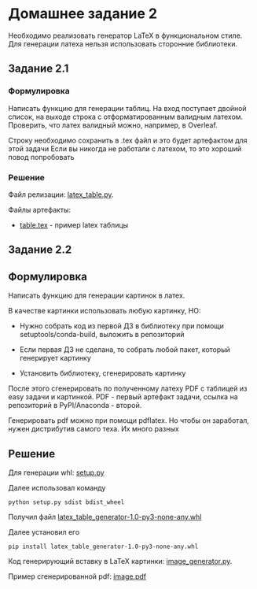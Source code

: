 # Домашнее задание 2

Необходимо реализовать генератор LaTeX в функциональном стиле. Для генерации латеха нельзя использовать сторонние библиотеки.

## Задание 2.1

### Формулировка

Написать функцию для генерации таблиц. На вход поступает двойной список, на выходе строка с отформатированным валидным латехом.
Проверить, что латех валидный можно, например, в Overleaf.

Строку необходимо сохранить в .tex файл и это будет артефактом для этой задачи
Если вы никогда не работали с латехом, то это хороший повод попробовать


### Решение

Файл релизации: [latex_table.py](latex_table_generator/latex_table_generator.py).

Файлы артефакты:
* [table.tex](artifacts/table.tex) - пример latex таблицы


## Задание 2.2

## Формулировка

Написать функцию для генерации картинок в латех.

В качестве картинки использовать любую картинку, НО:

* Нужно собрать код из первой ДЗ в библиотеку при помощи setuptools/conda-build, выложить в репозиторий

* Если первая ДЗ не сделана, то собрать любой пакет, который генерирует картинку

* Установить библиотеку, сгенерировать картинку

После этого сгенерировать по полученному латеху PDF с таблицей из easy задачи и картинкой. PDF -  первый артефакт задачи, ссылка на репозиторий в PyPI/Anaconda - второй.

Генерировать pdf можно при помощи pdflatex. Но чтобы он заработал, нужен дистрибутив самого теха. Их много разных

## Решение

Для генерации whl: [setup.py](setup.py)

Далее использовал команду

```shell
python setup.py sdist bdist_wheel
```

Получил файл [latex_table_generator-1.0-py3-none-any.whl](dist%2Flatex_table_generator-1.0-py3-none-any.whl)

Далее установил его

```shell
pip install latex_table_generator-1.0-py3-none-any.whl
```

Код генерирующий вставку в LaTeX картинки: [image_generator.py](image_generator.py).

Пример сгенерированной pdf: [image.pdf](artifacts%2Fimage.pdf)